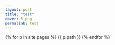 ```yaml
---
layout: post
title: "test"
cover: 5.png
permalink: test
---
```



{% for p in site.pages %}
  {{ p.path }}
{% endfor %}
